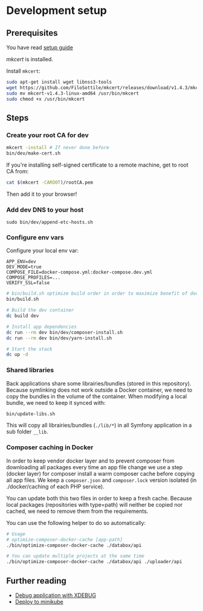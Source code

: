 # Development setup

## Prerequisites

You have read [setup guide](./setup.md)

*mkcert* is installed.

Install `mkcert`:

```bash
sudo apt-get install wget libnss3-tools
wget https://github.com/FiloSottile/mkcert/releases/download/v1.4.3/mkcert-v1.4.3-linux-amd64
sudo mv mkcert-v1.4.3-linux-amd64 /usr/bin/mkcert
sudo chmod +x /usr/bin/mkcert
```

## Steps

### Create your root CA for dev

```bash
mkcert -install # If never done before
bin/dev/make-cert.sh
```

If you're installing self-signed certificate to a remote machine, get to root CA from:

```bash
cat $(mkcert -CAROOT)/rootCA.pem
```

Then add it to your browser!

### Add dev DNS to your host

```
sudo bin/dev/append-etc-hosts.sh
```

### Configure env vars

Configure your local env var:
```dotenv
APP_ENV=dev
DEV_MODE=true
COMPOSE_FILE=docker-compose.yml:docker-compose.dev.yml
COMPOSE_PROFILES=...
VERIFY_SSL=false
```

```bash
# bin/build.sh optimize build order in order to maximize benefit of docker layer caching: 
bin/build.sh

# Build the dev container
dc build dev

# Install app dependencies
dc run --rm dev bin/dev/composer-install.sh
dc run --rm dev bin/dev/yarn-install.sh

# Start the stack
dc up -d
```

### Shared libraries

Back applications share some librairies/bundles (stored in this repository).
Because symlinking does not work outside a Docker container, we need to copy the bundles in the volume of the container.
When modifying a local bundle, we need to keep it synced with:

```bash
bin/update-libs.sh
```

This will copy all librairies/bundles (`./lib/*`) in all Symfony application in a sub folder `__lib`.

### Composer caching in Docker

In order to keep vendor docker layer and to prevent composer from downloading all packages every time an app file change
we use a step (docker layer) for composer install a warm composer cache before copying all app files.
We keep a `composer.json` and `composer.lock` version isolated (in ./docker/caching of each PHP service).

You can update both this two  files in order to keep a fresh cache.
Because local packages (repositories with type=path) will neither be copied nor cached, we need to remove them from the requirements.

You can use the following helper to do so automatically:
```bash
# Usage
# optimize-composer-docker-cache [app-path]
./bin/optimize-composer-docker-cache ./databox/api

# You can update multiple projects at the same time
./bin/optimize-composer-docker-cache ./databox/api ./uploader/api
```

## Further reading

- [Debug application with XDEBUG](./xdebug.md)
- [Deploy to minikube](./minikube.md)
